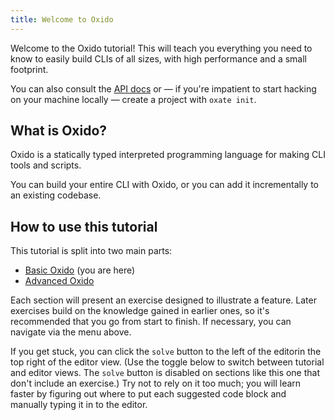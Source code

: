 ```yaml
---
title: Welcome to Oxido
---
```


Welcome to the Oxido tutorial! This will teach you everything you need to know to easily build CLIs of all sizes, with high performance and a small footprint.

You can also consult the [API docs](https://oxido.megatank58.xyz/docs) or — if you're impatient to start hacking on your machine locally — create a project with `oxate init`.

## What is Oxido?

Oxido is a statically typed interpreted programming language for making CLI tools and
scripts.

You can build your entire CLI with Oxido, or you can add it incrementally to an existing codebase.

## How to use this tutorial

This tutorial is split into two main parts:

- [Basic Oxido](/tutorial/welcome-to-oxido) (you are here)
- [Advanced Oxido](/tutorial/advanced)

Each section will present an exercise designed to illustrate a feature. Later exercises build on the knowledge gained in earlier ones, so it's recommended that you go from start to finish. If necessary, you can navigate via the menu above.

If you get stuck, you can click the `solve` button <span class="desktop">to the left of the editor</span><span class="mobile">in the top right of the editor view</span>. (<span class="mobile">Use the toggle below to switch between tutorial and editor views. </span>The `solve` button is disabled on sections like this one that don't include an exercise.) Try not to rely on it too much; you will learn faster by figuring out where to put each suggested code block and manually typing it in to the editor.

